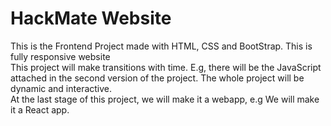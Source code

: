 # HackMate Website

This is the Frontend Project made with HTML, CSS and BootStrap. This is fully responsive website
<br>
This project will make transitions with time. 
E.g, there will be the JavaScript attached in the second version of the project. The whole project will be dynamic and interactive.
<br>
At the last stage of this project, we will make it a webapp, e.g We will make it a React app.
